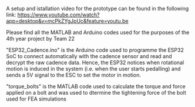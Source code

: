 A setup and istallation video for the prototype can be found in the following link: https://www.youtube.com/watch?app=desktop&v=mcPkZYgJpUc&feature=youtu.be

Please find all the MATLAB and Arduino codes used for the purposes of the 4th year project by Team 22

"ESP32_Cadence.ino" is the Arduino code used to programme the ESP32 SoC to connect automatically with the cadence sensor and read and decrypt the raw cadence data. 
Hence, the ESP32 notices when rotational motion is induced in the system (i.e. when the user starts pedalling) and sends a 5V signal to the ESC to set the motor in motion.

"torque_bolts" is the MATLAB code used to calculate the torque and force applied on a bolt and was used to dtermine the tightening force of the bolt used for FEA simulations


